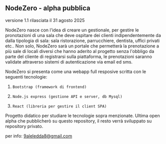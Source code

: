NodeZero - alpha pubblica
- 
versione 1.1 rilasciata il 31 agosto 2025

NodeZero nasce con l'idea di creare un gestionale, per gestire le pronotazioni di una sala che deve ospitare dei clienti indipendentemente da dalla
tipologia di sala: sala ristorazione, parrucchiere, dentista, uffici privati etc..
Non solo, NodeZero sarà un portale che permetterà la prenotazione a più sale di locali diversi che hanno aderito al progetto senza l'obbligo da parte
del cliente di registrarsi sulla piattaforma, le prenotazioni saranno validate attraverso sistemi di autenticazione via email ed sms.


NodeZero si presenta come una webapp full resposive scritta con le seguenti tecnologie:

1.     Bootstrap (framework di frontend)
2.     Node.js express (gestione API e server, db Mysql)
3.     React (libreria per gestire il client SPA)

Progetto didatico per studiare le tecnologie sopra menzionate.
Ultima open alpha che pubblicherò su questo repository, il resto verrà sviluppato su repository privato.

per info: 9aleledda8@gmail.com
